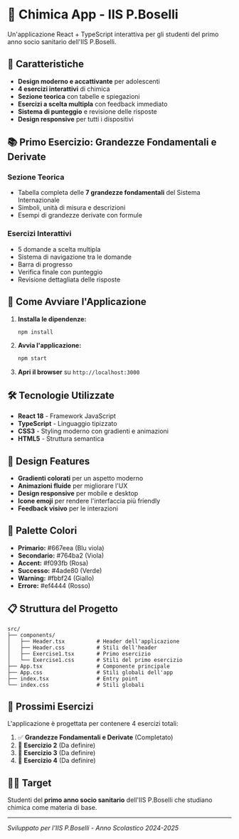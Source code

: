 # 🧪 Chimica App - IIS P.Boselli

Un'applicazione React + TypeScript interattiva per gli studenti del primo anno socio sanitario dell'IIS P.Boselli.

## 🎯 Caratteristiche

- **Design moderno e accattivante** per adolescenti
- **4 esercizi interattivi** di chimica
- **Sezione teorica** con tabelle e spiegazioni
- **Esercizi a scelta multipla** con feedback immediato
- **Sistema di punteggio** e revisione delle risposte
- **Design responsive** per tutti i dispositivi

## 📚 Primo Esercizio: Grandezze Fondamentali e Derivate

### Sezione Teorica
- Tabella completa delle **7 grandezze fondamentali** del Sistema Internazionale
- Simboli, unità di misura e descrizioni
- Esempi di grandezze derivate con formule

### Esercizi Interattivi
- 5 domande a scelta multipla
- Sistema di navigazione tra le domande
- Barra di progresso
- Verifica finale con punteggio
- Revisione dettagliata delle risposte

## 🚀 Come Avviare l'Applicazione

1. **Installa le dipendenze:**
   ```bash
   npm install
   ```

2. **Avvia l'applicazione:**
   ```bash
   npm start
   ```

3. **Apri il browser** su `http://localhost:3000`

## 🛠️ Tecnologie Utilizzate

- **React 18** - Framework JavaScript
- **TypeScript** - Linguaggio tipizzato
- **CSS3** - Styling moderno con gradienti e animazioni
- **HTML5** - Struttura semantica

## 📱 Design Features

- **Gradienti colorati** per un aspetto moderno
- **Animazioni fluide** per migliorare l'UX
- **Design responsive** per mobile e desktop
- **Icone emoji** per rendere l'interfaccia più friendly
- **Feedback visivo** per le interazioni

## 🎨 Palette Colori

- **Primario:** #667eea (Blu viola)
- **Secondario:** #764ba2 (Viola)
- **Accent:** #f093fb (Rosa)
- **Successo:** #4ade80 (Verde)
- **Warning:** #fbbf24 (Giallo)
- **Errore:** #ef4444 (Rosso)

## 📋 Struttura del Progetto

```
src/
├── components/
│   ├── Header.tsx          # Header dell'applicazione
│   ├── Header.css          # Stili dell'header
│   ├── Exercise1.tsx       # Primo esercizio
│   └── Exercise1.css       # Stili del primo esercizio
├── App.tsx                 # Componente principale
├── App.css                 # Stili globali dell'app
├── index.tsx               # Entry point
└── index.css               # Stili globali
```

## 🔮 Prossimi Esercizi

L'applicazione è progettata per contenere 4 esercizi totali:
1. ✅ **Grandezze Fondamentali e Derivate** (Completato)
2. 🔄 **Esercizio 2** (Da definire)
3. 🔄 **Esercizio 3** (Da definire)
4. 🔄 **Esercizio 4** (Da definire)

## 👨‍🎓 Target

Studenti del **primo anno socio sanitario** dell'IIS P.Boselli che studiano chimica come materia di base.

---

*Sviluppato per l'IIS P.Boselli - Anno Scolastico 2024-2025*
